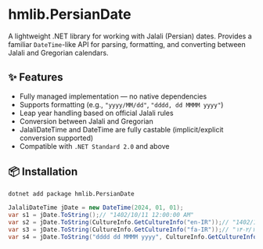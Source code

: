 # hmlib.PersianDate

A lightweight .NET library for working with Jalali (Persian) dates. Provides a familiar `DateTime`-like API for parsing, formatting, and converting between Jalali and Gregorian calendars.

## ✨ Features

- Fully managed implementation — no native dependencies
- Supports formatting (e.g., `"yyyy/MM/dd"`, `"dddd, dd MMMM yyyy"`)
- Leap year handling based on official Jalali rules
- Conversion between Jalali and Gregorian
- JalaliDateTime and DateTime are fully castable (implicit/explicit conversion supported)
- Compatible with `.NET Standard 2.0` and above

## 📦 Installation

```bash
dotnet add package hmlib.PersianDate
```

```C#
JalaliDateTime jDate = new DateTime(2024, 01, 01);
var s1 = jDate.ToString();// "1402/10/11 12:00:00 AM"
var s2 = jDate.ToString(CultureInfo.GetCultureInfo("en-IR"));// "1402/10/11 12:00:00 AM"
var s3 = jDate.ToString(CultureInfo.GetCultureInfo("fa-IR"));// "۱۴۰۲/۱۰/۱۱ ۱۲:۰۰:۰۰ ق.ظ"
var s4 = jDate.ToString("dddd dd MMMM yyyy", CultureInfo.GetCultureInfo("fa-IR"));// "دوشنبه ۱۱ دی ۱۴۰۲"
```
